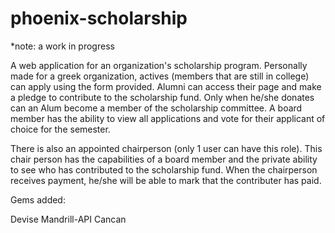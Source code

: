 phoenix-scholarship
===================

*note: a work in progress

A web application for an organization's scholarship program.
Personally made for a greek organization, actives (members that are still in college) can apply using the form provided.
Alumni can access their page and make a pledge to contribute to the scholarship fund.
Only when he/she donates can an Alum become a member of the scholarship committee. A board member has the ability to view all applications and vote for their applicant of choice for the semester.

There is also an appointed chairperson (only 1 user can have this role). This chair person has the capabilities of a board member and the private ability to see who has contributed to the scholarship fund. When the chairperson receives payment, he/she will be able to mark that the contributer has paid.

Gems added:

Devise
Mandrill-API
Cancan